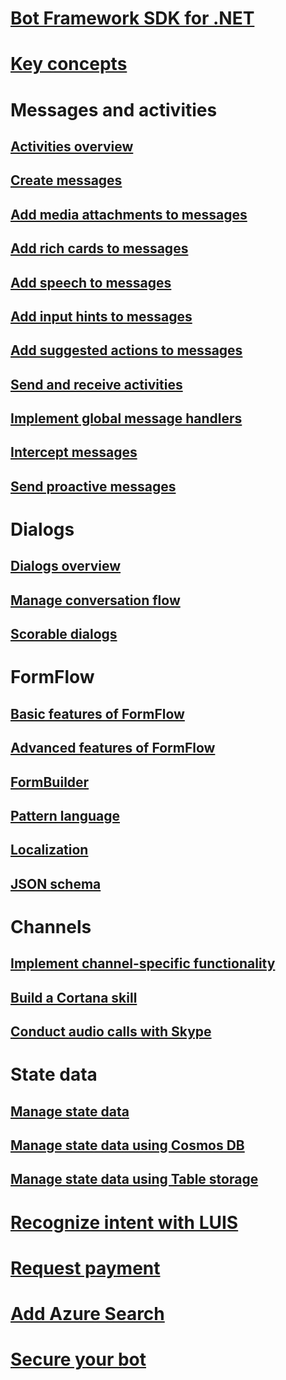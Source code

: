 # [Bot Framework SDK for .NET](bot-builder-dotnet-overview.md)
# [Key concepts](bot-builder-dotnet-concepts.md)
# Messages and activities
## [Activities overview](bot-builder-dotnet-activities.md)
## [Create messages](bot-builder-dotnet-create-messages.md)
## [Add media attachments to messages](bot-builder-dotnet-add-media-attachments.md)
## [Add rich cards to messages](bot-builder-dotnet-add-rich-card-attachments.md)
<!-- ## [Send carousel of cards](bot-builder-dotnet-add-carousel-card.md) -->
## [Add speech to messages](bot-builder-dotnet-text-to-speech.md)
## [Add input hints to messages](bot-builder-dotnet-add-input-hints.md)
## [Add suggested actions to messages](bot-builder-dotnet-add-suggested-actions.md)
## [Send and receive activities](bot-builder-dotnet-connector.md)
## [Implement global message handlers](bot-builder-dotnet-global-handlers.md)
## [Intercept messages](bot-builder-dotnet-middleware.md)
## [Send proactive messages](bot-builder-dotnet-proactive-messages.md)
# Dialogs
## [Dialogs overview](bot-builder-dotnet-dialogs.md)
## [Manage conversation flow](bot-builder-dotnet-manage-conversation-flow.md)
## [Scorable dialogs](bot-builder-dotnet-scorable-dialogs.md)
# FormFlow
## [Basic features of FormFlow](bot-builder-dotnet-formflow.md)
## [Advanced features of FormFlow](bot-builder-dotnet-formflow-advanced.md)
## [FormBuilder](bot-builder-dotnet-formflow-formbuilder.md)
## [Pattern language](bot-builder-dotnet-formflow-pattern-language.md)
## [Localization](bot-builder-dotnet-formflow-localize.md)
## [JSON schema](bot-builder-dotnet-formflow-json-schema.md)
# Channels
## [Implement channel-specific functionality](bot-builder-dotnet-channeldata.md)
## [Build a Cortana skill](bot-builder-dotnet-cortana-skill.md)
## [Conduct audio calls with Skype](bot-builder-dotnet-audio-calls.md)
<!--
## Conduct real-time media calls with Skype
### [Real-time media calling concepts](bot-builder-dotnet-real-time-media-concepts.md)
### [Requirements for real-time media bots](bot-builder-dotnet-real-time-media-requirements.md)
### [Build a real-time media bot](bot-builder-dotnet-real-time-audio-video-call-overview.md)
### [Deploy a real-time media bot](bot-builder-dotnet-real-time-deploy-visual-studio.md)
-->
# State data
## [Manage state data](bot-builder-dotnet-state.md)
## [Manage state data using Cosmos DB](bot-builder-dotnet-state-azure-cosmosdb.md)
## [Manage state data using Table storage](bot-builder-dotnet-state-azure-table-storage.md)
# [Recognize intent with LUIS](bot-builder-dotnet-luis-dialogs.md)
# [Request payment](bot-builder-dotnet-request-payment.md)
# [Add Azure Search](bot-builder-dotnet-search-azure.md)
# [Secure your bot](bot-builder-dotnet-security.md)
